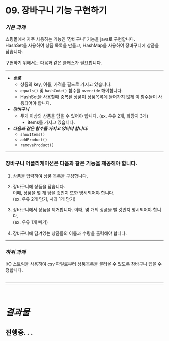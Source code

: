 # 09. 장바구니 기능 구현하기

### **_기본 과제_**<br>

쇼핑몰에서 자주 사용하는 기능인 ‘장바구니’ 기능을 java로 구현합니다. <br>
HashSet을 사용하여 상품 목록을 만들고, HashMap을 사용하여 장바구니에 상품을 담습니다. <br>

구현하기 위해서는 다음과 같은 클래스가 필요합니다.

---

- **_상품<br>_**
  - 상품의 key, 이름, 가격을 필드로 가지고 있습니다.
  - `equals()` 및 `hashCode()` 함수를 `override` 해야합니다.<br>
  -  HashSet을 사용할때 중복된 상품이 상품목록에 들어가지 않게 이 함수들이 사용되어야 합니다.
- **_장바구니<br>_**
  - 두개 이상의 상품을 담을 수 있어야 합니다. (ex. 우유 2개, 화장지 3개)<br>
    -  items를 가지고 있습니다.<br>
- **_다음과 같은 함수를 가지고 있어야 합니다.<br>_**
  - `showItems()`<br>
  -  `addProduct()`<br>
  -  `removeProduct()`<br>

---

### 장바구니 어플리케이션은 다음과 같은 기능을 제공해야 합니다.<br>

1. 상품을 입력하여 상품 목록을 구성합니다.<br>

2. 장바구니에 상품을 담습니다.<br>이때, 상품을 몇 개 담을 것인지 또한 명시되어야 합니다.<br> (ex. 우유 2개 담기, 사과 1개 담기)<br>

3. 장바구니에서 상품을 제거합니다. 이때, 몇 개의 상품을 뺄 것인지 명시되어야 합니다.<br> (ex. 우유 1개 빼기)<br>

4. 장바구니에 담겨있는 상품들의 이름과 수량을 출력해야 합니다.
---

### **_하위 과제_**<br>

I/O 스트림을 사용하여 csv 파일로부터 상품목록을 불러올 수 있도록 장바구니 앱을 수정합니다.
<br>
<br>

---

<br>

# **_결과물_**
진행중.
.
.
<br>
<br>
<br>
<br>
<br>
---

